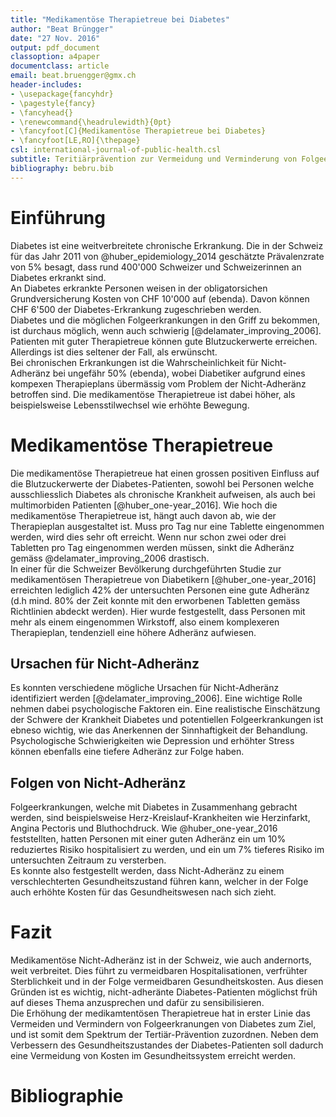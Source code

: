 ```yaml
---
title: "Medikamentöse Therapietreue bei Diabetes"
author: "Beat Brüngger"
date: "27 Nov. 2016"
output: pdf_document
classoption: a4paper
documentclass: article
email: beat.bruengger@gmx.ch
header-includes:
- \usepackage{fancyhdr}
- \pagestyle{fancy}
- \fancyhead{}
- \renewcommand{\headrulewidth}{0pt}
- \fancyfoot[C]{Medikamentöse Therapietreue bei Diabetes}
- \fancyfoot[LE,RO]{\thepage}
csl: international-journal-of-public-health.csl
subtitle: Teritiärprävention zur Vermeidung und Verminderung von Folgeerkrankungen
bibliography: bebru.bib
---
```


# Einführung

Diabetes ist eine weitverbreitete chronische Erkrankung. Die in der Schweiz für das Jahr 2011 von @huber_epidemiology_2014 geschätzte Prävalenzrate von 5% besagt, dass rund 400'000 Schweizer und Schweizerinnen an Diabetes erkrankt sind.  
An Diabetes erkrankte Personen weisen in der obligatorsichen Grundversicherung Kosten von CHF 10'000 auf (ebenda). Davon können CHF 6'500 der Diabetes-Erkrankung zugeschrieben werden.  
Diabetes und die möglichen Folgeerkrankungen in den Griff zu bekommen, ist durchaus möglich, wenn auch schwierig [@delamater_improving_2006]. Patienten mit guter Therapietreue können gute Blutzuckerwerte erreichen. Allerdings ist dies seltener der Fall, als erwünscht.  
Bei chronischen Erkrankungen ist die Wahrscheinlichkeit für Nicht-Adheränz bei ungefähr 50% (ebenda), wobei Diabetiker aufgrund eines kompexen Therapieplans übermässig vom Problem der Nicht-Adheränz betroffen sind. Die medikamentöse Therapietreue ist dabei höher, als beispielsweise Lebensstilwechsel wie erhöhte Bewegung.  

# Medikamentöse Therapietreue

Die medikamentöse Therapietreue hat einen grossen positiven Einfluss auf die Blutzuckerwerte der Diabetes-Patienten, sowohl bei Personen welche ausschliesslich Diabetes als chronische Krankheit aufweisen, als auch bei multimorbiden Patienten [@huber_one-year_2016].
Wie hoch die medikamentöse Therapietreue ist, hängt auch davon ab, wie der Therapieplan ausgestaltet ist. Muss pro Tag nur eine Tablette eingenommen werden, wird dies sehr oft erreicht. Wenn nur schon zwei oder drei Tabletten pro Tag eingenommen werden müssen, sinkt die Adheränz gemäss @delamater_improving_2006 drastisch.  
In einer für die Schweizer Bevölkerung durchgeführten Studie zur medikamentösen Therapietreue von Diabetikern [@huber_one-year_2016] erreichten lediglich 42% der untersuchten Personen eine gute Adheränz (d.h mind. 80% der Zeit konnte mit den erworbenen Tabletten gemäss Richtlinien abdeckt werden). Hier wurde festgestellt, dass Personen mit mehr als einem eingenommen Wirkstoff, also einem komplexeren Therapieplan, tendenziell eine höhere Adheränz aufwiesen.

## Ursachen für Nicht-Adheränz

Es konnten verschiedene mögliche Ursachen für Nicht-Adheränz identifiziert werden [@delamater_improving_2006]. Eine wichtige Rolle nehmen dabei psychologische Faktoren ein. Eine realistische Einschätzung der Schwere der Krankheit Diabetes und potentiellen Folgeerkrankungen ist ebneso wichtig, wie das Anerkennen der Sinnhaftigkeit der Behandlung. Psychologische Schwierigkeiten wie Depression und erhöhter Stress können ebenfalls eine tiefere Adheränz zur Folge haben.

## Folgen von Nicht-Adheränz

Folgeerkrankungen, welche mit Diabetes in Zusammenhang gebracht werden, sind beispielsweise Herz-Kreislauf-Krankheiten wie Herzinfarkt, Angina Pectoris und Bluthochdruck.
Wie @huber_one-year_2016 feststellten, hatten Personen mit einer guten Adheränz ein um 10% reduziertes Risiko hospitalisiert zu werden, und ein um 7% tieferes Risiko im untersuchten Zeitraum zu versterben.  
Es konnte also festgestellt werden, dass Nicht-Adheränz zu einem verschlechterten Gesundheitszustand führen kann, welcher in der Folge auch erhöhte Kosten für das Gesundheitswesen nach sich zieht.

# Fazit

Medikamentöse Nicht-Adheränz ist in der Schweiz, wie auch andernorts, weit verbreitet. Dies führt zu vermeidbaren Hospitalisationen, verfrühter Sterblichkeit und in der Folge vermeidbaren Gesundheitskosten. Aus diesen Gründen ist es wichtig, nicht-adheränte Diabetes-Patienten möglichst früh auf dieses Thema anzusprechen und dafür zu sensibilisieren.  
Die Erhöhung der medikamtentösen Therapietreue hat in erster Linie das Vermeiden und Vermindern von Folgeerkranungen von Diabetes zum Ziel, und ist somit dem Spektrum der Tertiär-Prävention zuzordnen. Neben dem Verbessern des Gesundheitszustandes der Diabetes-Patienten soll dadurch eine Vermeidung von Kosten im Gesundheitssystem erreicht werden.

# Bibliographie
